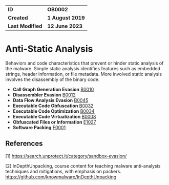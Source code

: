 <table>
<tr>
<td><b>ID</b></td>
<td><b>OB0002</b></td>
</tr>
<td><b>Created</b></td>
<td><b>1 August 2019</b></td>
</tr>
<tr>
<td><b>Last Modified</b></td>
<td><b>12 June 2023</b></td>
</tr>
</table>


# Anti-Static Analysis

Behaviors and code characteristics that prevent or hinder static analysis of the malware. Simple static analysis identifies features such as embedded strings, header information, or file metadata. More involved static analysis involves the disassembly of the binary code.

* **Call Graph Generation Evasion** [B0010](../anti-static-analysis/call-graph-generation-evasion.md)
* **Disassembler Evasion** [B0012](../anti-static-analysis/disassembler-evasion.md)
* **Data Flow Analysis Evasion** [B0045](../anti-static-analysis/data-flow-analysis-evasion.md)
* **Executable Code Obfuscation** [B0032](../anti-static-analysis/executable-code-obfuscation.md)
* **Executable Code Optimization** [B0034](../anti-static-analysis/executable-code-optimization.md)
* **Executable Code Virtualization** [B0008](../anti-static-analysis/executable-code-virtualization.md)
* **Obfuscated Files or Information** [E1027](../defense-evasion/obfuscated-files-or-information.md)
* **Software Packing** [F0001](../anti-static-analysis/software-packing.md)

## References

<a name="1">[1]</a> https://search.unprotect.it/category/sandbox-evasion/

<a name="2">[2]</a> InDepthUnpacking, course content for teaching malware anti-analysis techniques and mitigations, with emphasis on packers. https://github.com/knowmalware/InDepthUnpacking
